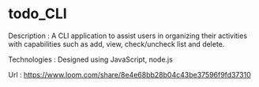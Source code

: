 # todo_CLI

Description   : A CLI application to assist users in organizing their activities with capabilities such as add, view, check/uncheck list and delete.

Technologies  : Designed using JavaScript, node.js

Url           : https://www.loom.com/share/8e4e68bb28b04c43be37596f9fd37310
